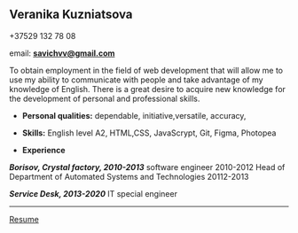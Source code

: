 <h2>Veranika Kuzniatsova</h2>


<p>+37529 132 78 08</p>

email:  **savichvv@gmail.com**


To obtain employment in the field of web development  that will allow me to use my ability to communicate with people and take advantage of my knowledge of English. There is a great desire to acquire new knowledge for the development of personal and professional skills.


- **Personal qualities:** dependable, initiative,versatile, accuracy,
- **Skills:** English level A2, HTML,CSS, JavaScrypt, Git, Figma, Photopea


- **Experience**

_**Borisov, Crystal factory, 2010-2013**_
software engineer 2010-2012
Head of Department of Automated Systems and Technologies 20112-2013

  _**Service Desk, 2013-2020**_
     IT special engineer

-------------

[Resume](https://github.com/nikaver/webdev)
